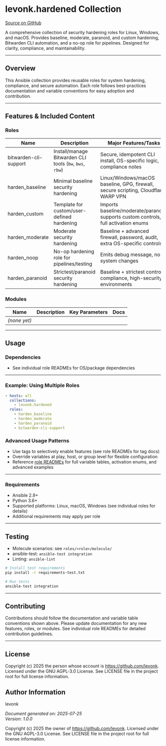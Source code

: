 # levonk.hardened Collection

[Source on GitHub](https://github.com/levonk/levonk-ansible-galaxy/tree/main/levonk/hardened)

A comprehensive collection of security hardening roles for Linux, Windows, and macOS. Provides baseline, moderate, paranoid, and custom hardening, Bitwarden CLI automation, and a no-op role for pipelines. Designed for clarity, compliance, and maintainability.

---

## Overview

This Ansible collection provides reusable roles for system hardening, compliance, and secure automation. Each role follows best-practices documentation and variable conventions for easy adoption and contribution.

---

## Features & Included Content

### Roles

| Name                         | Description                                        | Major Features/Tasks                                                                 | Docs |
|------------------------------|----------------------------------------------------|--------------------------------------------------------------------------------------|------|
| bitwarden-cli-support        | Install/manage Bitwarden CLI tools (`bw`, `bws`, `rbw`) | Secure, idempotent CLI install, OS-specific logic, compliance notes                  | [README](roles/bitwarden-cli-support/README.md) |
| harden_baseline              | Minimal baseline security hardening                | Linux/Windows/macOS baseline, GPG, firewall, secure scripting, Cloudflare WARP VPN   | [README](roles/harden_baseline/README.md) |
| harden_custom                | Template for custom/user-defined hardening         | Imports baseline/moderate/paranoid, supports custom controls, full activation enums   | [README](roles/harden_custom/README.md) |
| harden_moderate              | Moderate security hardening                        | Baseline + advanced firewall, password, audit, extra OS-specific controls            | [README](roles/harden_moderate/README.md) |
| harden_noop                  | No-op hardening role for pipelines/testing         | Emits debug message, no system changes                                               | [README](roles/harden_noop/README.md) |
| harden_paranoid              | Strictest/paranoid security hardening              | Baseline + strictest controls, compliance, high-security environments                | [README](roles/harden_paranoid/README.md) |

### Modules

| Name         | Description           | Key Parameters | Docs |
|--------------|----------------------|----------------|------|
| *(none yet)* |                      |                |      |

---

## Usage

### Dependencies
- See individual role READMEs for OS/package dependencies

---

### Example: Using Multiple Roles

```yaml
- hosts: all
  collections:
    - levonk.hardened
  roles:
    - harden_baseline
    - harden_moderate
    - harden_paranoid
    - bitwarden-cli-support
```

### Advanced Usage Patterns
- Use tags to selectively enable features (see role READMEs for tag docs)
- Override variables at play, host, or group level for flexible configuration
- Reference [role READMEs](roles/) for full variable tables, activation enums, and advanced examples

---

### Requirements
- Ansible 2.9+
- Python 3.6+
- Supported platforms: Linux, macOS, Windows (see individual roles for details)
- Additional requirements may apply per role

---

## Testing
- Molecule scenarios: see `roles/<role>/molecule/`
- ansible-test: `ansible-test integration`
- Linting: `ansible-lint`

```bash
# Install test requirements
pip install -r requirements-test.txt

# Run tests
ansible-test integration
```

---

## Contributing
Contributions should follow the documentation and variable table conventions shown above. Please update documentation for any new features, roles, or modules. See individual role READMEs for detailed contribution guidelines.

---

## License
Copyright (c) 2025 the person whose account is https://github.com/levonk. Licensed under the GNU AGPL-3.0 License. See LICENSE file in the project root for full license information.

## Author Information
levonk

*Document generated on: 2025-07-25*  
*Version: 1.0.0*

Copyright (c) 2025 the owner of https://github.com/levonk. Licensed under the GNU AGPL-3.0 License.
See LICENSE file in the project root for full license information.
